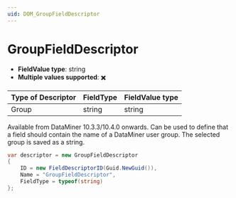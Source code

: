 ```yaml
---
uid: DOM_GroupFieldDescriptor
---
```


# GroupFieldDescriptor

- **FieldValue type**: string
- **Multiple values supported**: :heavy_multiplication_x:

| Type of Descriptor | FieldType | FieldValue type |
|--------------------|-----------|-----------------|
| Group | string | string |

Available from DataMiner 10.3.3/10.4.0 onwards. Can be used to define that a field should contain the name of a DataMiner user group. The selected group is saved as a string.

```csharp
var descriptor = new GroupFieldDescriptor
{
    ID = new FieldDescriptorID(Guid.NewGuid()),
    Name = "GroupFieldDescriptor",
    FieldType = typeof(string)
};
```